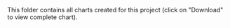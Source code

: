 This folder contains all charts created for this project (click on "Download" to view complete chart).
